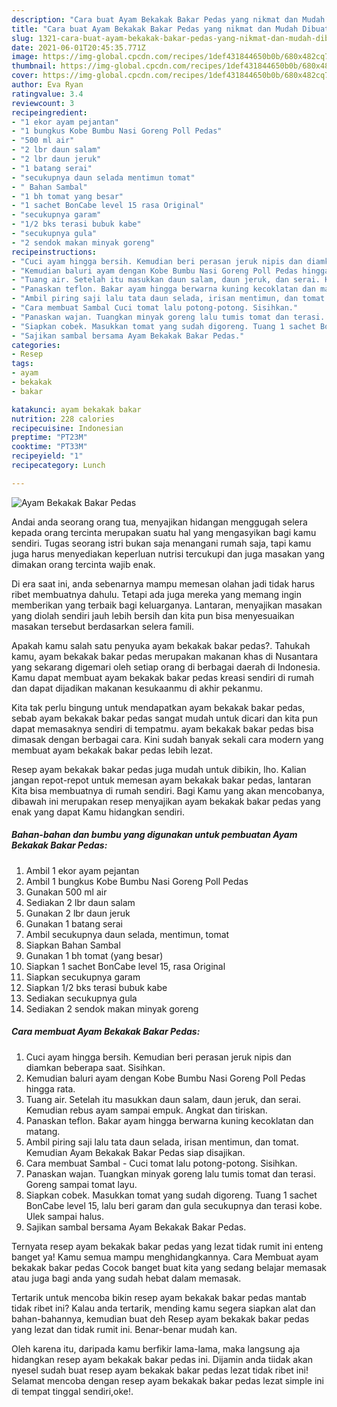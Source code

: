 ```yaml
---
description: "Cara buat Ayam Bekakak Bakar Pedas yang nikmat dan Mudah Dibuat"
title: "Cara buat Ayam Bekakak Bakar Pedas yang nikmat dan Mudah Dibuat"
slug: 1321-cara-buat-ayam-bekakak-bakar-pedas-yang-nikmat-dan-mudah-dibuat
date: 2021-06-01T20:45:35.771Z
image: https://img-global.cpcdn.com/recipes/1def431844650b0b/680x482cq70/ayam-bekakak-bakar-pedas-foto-resep-utama.jpg
thumbnail: https://img-global.cpcdn.com/recipes/1def431844650b0b/680x482cq70/ayam-bekakak-bakar-pedas-foto-resep-utama.jpg
cover: https://img-global.cpcdn.com/recipes/1def431844650b0b/680x482cq70/ayam-bekakak-bakar-pedas-foto-resep-utama.jpg
author: Eva Ryan
ratingvalue: 3.4
reviewcount: 3
recipeingredient:
- "1 ekor ayam pejantan"
- "1 bungkus Kobe Bumbu Nasi Goreng Poll Pedas"
- "500 ml air"
- "2 lbr daun salam"
- "2 lbr daun jeruk"
- "1 batang serai"
- "secukupnya daun selada mentimun tomat"
- " Bahan Sambal"
- "1 bh tomat yang besar"
- "1 sachet BonCabe level 15 rasa Original"
- "secukupnya garam"
- "1/2 bks terasi bubuk kabe"
- "secukupnya gula"
- "2 sendok makan minyak goreng"
recipeinstructions:
- "Cuci ayam hingga bersih. Kemudian beri perasan jeruk nipis dan diamkan beberapa saat. Sisihkan."
- "Kemudian baluri ayam dengan Kobe Bumbu Nasi Goreng Poll Pedas hingga rata."
- "Tuang air. Setelah itu masukkan daun salam, daun jeruk, dan serai. Kemudian rebus ayam sampai empuk. Angkat dan tiriskan."
- "Panaskan teflon. Bakar ayam hingga berwarna kuning kecoklatan dan matang."
- "Ambil piring saji lalu tata daun selada, irisan mentimun, dan tomat. Kemudian Ayam Bekakak Bakar Pedas siap disajikan."
- "Cara membuat Sambal Cuci tomat lalu potong-potong. Sisihkan."
- "Panaskan wajan. Tuangkan minyak goreng lalu tumis tomat dan terasi. Goreng sampai tomat layu."
- "Siapkan cobek. Masukkan tomat yang sudah digoreng. Tuang 1 sachet BonCabe level 15, lalu beri garam dan gula secukupnya dan terasi kobe. Ulek sampai halus."
- "Sajikan sambal bersama Ayam Bekakak Bakar Pedas."
categories:
- Resep
tags:
- ayam
- bekakak
- bakar

katakunci: ayam bekakak bakar 
nutrition: 228 calories
recipecuisine: Indonesian
preptime: "PT23M"
cooktime: "PT33M"
recipeyield: "1"
recipecategory: Lunch

---
```



![Ayam Bekakak Bakar Pedas](https://img-global.cpcdn.com/recipes/1def431844650b0b/680x482cq70/ayam-bekakak-bakar-pedas-foto-resep-utama.jpg)

Andai anda seorang orang tua, menyajikan hidangan menggugah selera kepada orang tercinta merupakan suatu hal yang mengasyikan bagi kamu sendiri. Tugas seorang istri bukan saja menangani rumah saja, tapi kamu juga harus menyediakan keperluan nutrisi tercukupi dan juga masakan yang dimakan orang tercinta wajib enak.

Di era  saat ini, anda sebenarnya mampu memesan olahan jadi tidak harus ribet membuatnya dahulu. Tetapi ada juga mereka yang memang ingin memberikan yang terbaik bagi keluarganya. Lantaran, menyajikan masakan yang diolah sendiri jauh lebih bersih dan kita pun bisa menyesuaikan masakan tersebut berdasarkan selera famili. 



Apakah kamu salah satu penyuka ayam bekakak bakar pedas?. Tahukah kamu, ayam bekakak bakar pedas merupakan makanan khas di Nusantara yang sekarang digemari oleh setiap orang di berbagai daerah di Indonesia. Kamu dapat membuat ayam bekakak bakar pedas kreasi sendiri di rumah dan dapat dijadikan makanan kesukaanmu di akhir pekanmu.

Kita tak perlu bingung untuk mendapatkan ayam bekakak bakar pedas, sebab ayam bekakak bakar pedas sangat mudah untuk dicari dan kita pun dapat memasaknya sendiri di tempatmu. ayam bekakak bakar pedas bisa dimasak dengan berbagai cara. Kini sudah banyak sekali cara modern yang membuat ayam bekakak bakar pedas lebih lezat.

Resep ayam bekakak bakar pedas juga mudah untuk dibikin, lho. Kalian jangan repot-repot untuk memesan ayam bekakak bakar pedas, lantaran Kita bisa membuatnya di rumah sendiri. Bagi Kamu yang akan mencobanya, dibawah ini merupakan resep menyajikan ayam bekakak bakar pedas yang enak yang dapat Kamu hidangkan sendiri.

<!--inarticleads1-->

##### Bahan-bahan dan bumbu yang digunakan untuk pembuatan Ayam Bekakak Bakar Pedas:

1. Ambil 1 ekor ayam pejantan
1. Ambil 1 bungkus Kobe Bumbu Nasi Goreng Poll Pedas
1. Gunakan 500 ml air
1. Sediakan 2 lbr daun salam
1. Gunakan 2 lbr daun jeruk
1. Gunakan 1 batang serai
1. Ambil secukupnya daun selada, mentimun, tomat
1. Siapkan  Bahan Sambal
1. Gunakan 1 bh tomat (yang besar)
1. Siapkan 1 sachet BonCabe level 15, rasa Original
1. Siapkan secukupnya garam
1. Siapkan 1/2 bks terasi bubuk kabe
1. Sediakan secukupnya gula
1. Sediakan 2 sendok makan minyak goreng




<!--inarticleads2-->

##### Cara membuat Ayam Bekakak Bakar Pedas:

1. Cuci ayam hingga bersih. Kemudian beri perasan jeruk nipis dan diamkan beberapa saat. Sisihkan.
1. Kemudian baluri ayam dengan Kobe Bumbu Nasi Goreng Poll Pedas hingga rata.
1. Tuang air. Setelah itu masukkan daun salam, daun jeruk, dan serai. Kemudian rebus ayam sampai empuk. Angkat dan tiriskan.
1. Panaskan teflon. Bakar ayam hingga berwarna kuning kecoklatan dan matang.
1. Ambil piring saji lalu tata daun selada, irisan mentimun, dan tomat. Kemudian Ayam Bekakak Bakar Pedas siap disajikan.
1. Cara membuat Sambal - Cuci tomat lalu potong-potong. Sisihkan.
1. Panaskan wajan. Tuangkan minyak goreng lalu tumis tomat dan terasi. Goreng sampai tomat layu.
1. Siapkan cobek. Masukkan tomat yang sudah digoreng. Tuang 1 sachet BonCabe level 15, lalu beri garam dan gula secukupnya dan terasi kobe. Ulek sampai halus.
1. Sajikan sambal bersama Ayam Bekakak Bakar Pedas.




Ternyata resep ayam bekakak bakar pedas yang lezat tidak rumit ini enteng banget ya! Kamu semua mampu menghidangkannya. Cara Membuat ayam bekakak bakar pedas Cocok banget buat kita yang sedang belajar memasak atau juga bagi anda yang sudah hebat dalam memasak.

Tertarik untuk mencoba bikin resep ayam bekakak bakar pedas mantab tidak ribet ini? Kalau anda tertarik, mending kamu segera siapkan alat dan bahan-bahannya, kemudian buat deh Resep ayam bekakak bakar pedas yang lezat dan tidak rumit ini. Benar-benar mudah kan. 

Oleh karena itu, daripada kamu berfikir lama-lama, maka langsung aja hidangkan resep ayam bekakak bakar pedas ini. Dijamin anda tiidak akan nyesel sudah buat resep ayam bekakak bakar pedas lezat tidak ribet ini! Selamat mencoba dengan resep ayam bekakak bakar pedas lezat simple ini di tempat tinggal sendiri,oke!.

